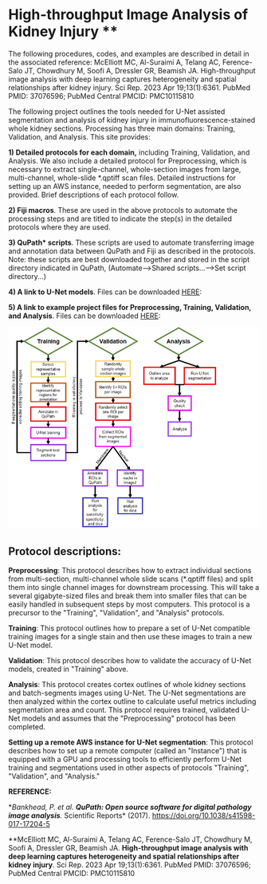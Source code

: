 # High-throughput Image Analysis of Kidney Injury **

The following procedures, codes, and examples are described in detail in the associated reference: McElliott MC, Al-Suraimi A, Telang AC, Ference-Salo JT, Chowdhury M, Soofi A, Dressler GR, Beamish JA. High-throughput image analysis with deep learning captures heterogeneity and spatial relationships after kidney injury. Sci Rep. 2023 Apr 19;13(1):6361. PubMed PMID: 37076596; PubMed Central PMCID: PMC10115810

The following project outlines the tools needed for U-Net assisted segmentation and analysis of kidney injury in immunofluorescence-stained whole kidney sections. Processing has three main domains: Training, Validation, and Analysis. This site provides:

**1) Detailed protocols for each domain,** including Training, Validation, and Analysis. We also include a detailed protocol for Preprocessing, which is necessary to extract single-channel, whole-section images from large, multi-channel, whole-slide \*.qptiff scan files. Detailed instructions for setting up an AWS instance, needed to perform segmentation, are also provided. Brief descriptions of each protocol follow.

**2) Fiji macros**. These are used in the above protocols to automate the processing steps and are titled to indicate the step(s) in the detailed protocols where they are used.

**3) QuPath\* scripts**. These scripts are used to automate transferring image and annotation data between QuPath and Fiji as described in the protocols. Note: these scripts are best downloaded together and stored in the script directory indicated in QuPath, (Automate--\>Shared scripts...--\>Set script directory...)

**4) A link to U-Net models**. Files can be downloaded [HERE](https://www.dropbox.com/sh/5exs7womm3l0466/AACiRo31HIvzROJ9TIdIG4naa?dl=0):

**5) A link to example project files for Preprocessing, Training, Validation, and Analysis**. Files can be downloaded [HERE](https://www.dropbox.com/sh/5exs7womm3l0466/AACiRo31HIvzROJ9TIdIG4naa?dl=0):

![](images/Overview%20Map.jpg)

## **Protocol descriptions:**

**Preprocessing**: This protocol describes how to extract individual sections from multi-section, multi-channel whole slide scans (\*.qptiff files) and split them into single channel images for downstream processing. This will take a several gigabyte-sized files and break them into smaller files that can be easily handled in subsequent steps by most computers. This protocol is a precursor to the "Training", "Validation", and "Analysis" protocols.

**Training**: This protocol outlines how to prepare a set of U-Net compatible training images for a single stain and then use these images to train a new U-Net model.

**Validation**: This protocol describes how to validate the accuracy of U-Net models, created in "Training" above.

**Analysis**: This protocol creates cortex outlines of whole kidney sections and batch-segments images using U-Net. The U-Net segmentations are then analyzed within the cortex outline to calculate useful metrics including segmentation area and count. This protocol requires trained, validated U-Net models and assumes that the "Preprocessing" protocol has been completed.

**Setting up a remote AWS instance for U-Net segmentation**: This protocol describes how to set up a remote computer (called an "Instance") that is equipped with a GPU and processing tools to efficiently perform U-Net training and segmentations used in other aspects of protocols "Training", "Validation", and "Analysis."

**REFERENCE:**

\**Bankhead, P. et al. **QuPath: Open source software for digital pathology image analysis**.* Scientific Reports\* (2017). <https://doi.org/10.1038/s41598-017-17204-5>

\**McElliott MC, Al-Suraimi A, Telang AC, Ference-Salo JT, Chowdhury M, Soofi A, Dressler GR, Beamish JA. **High-throughput image analysis with deep learning captures heterogeneity and spatial relationships after kidney injury**. Sci Rep. 2023 Apr 19;13(1):6361. PubMed PMID: 37076596; PubMed Central PMCID: PMC10115810
